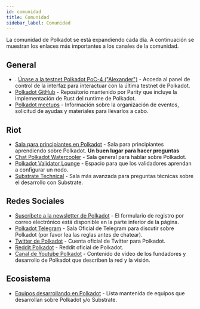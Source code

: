 ```yaml
---
id: comunidad
title: Comunidad
sidebar_label: Comunidad
---
```


La comunidad de Polkadot se está expandiendo cada día. A continuación se muestran los enlaces más importantes a los canales de la comunidad.

## General

- . [Únase a la testnet Polkadot PoC-4 ("Alexander")](https://polkadot.js.org/apps/#/explorer) - Acceda al panel de control de la interfaz para interactuar con la última testnet de Polkadot.
- [Polkadot GitHub](https://github.com/paritytech/polkadot/) - Repositorio mantenido por Parity que incluye la implementación de Rust del runtime de Polkadot.
- [Polkadot meetups](https://github.com/w3f/Web3-collaboration/blob/master/meetups.md) - Información sobre la organización de eventos, solicitud de ayudas y materiales para llevarlos a cabo.

## Riot

- [Sala para principiantes en Polkadot](https://riot.im/app/#/room/#polkadotnoobs:matrix.org) - Sala para principiantes aprendiendo sobre Polkadot. **Un buen lugar para hacer preguntas**
- [Chat Polkadot Watercooler](https://riot.im/app/#/room/#polkadot-watercooler:matrix.org) - Sala general para hablar sobre Polkadot.
- [Polkadot Validator Lounge](https://riot.im/app/#/room/#polkadot-validator-lounge:matrix.org) - Espacio para que los validadores aprendan a configurar un nodo.
- [Substrate Technical](https://riot.im/app/#/room/#substrate-technical:matrix.org) - Sala más avanzada para preguntas técnicas sobre el desarrollo con Substrate.

## Redes Sociales

- [Suscríbete a la newsletter de Polkadot](https://polkadot.network/#roadmap) - El formulario de registro por correo electrónico está disponible en la parte inferior de la página.
- [Polkadot Telegram](https://t.me/polkadotofficial) - Sala Oficial de Telegram para discutir sobre Polkadot (por favor lea las reglas antes de chatear).
- [Twitter de Polkadot](https://twitter.com/polkadotnetwork) - Cuenta oficial de Twitter para Polkadot.
- [Reddit Polkadot](https://www.reddit.com/r/dot/) - Reddit oficial de Polkadot.
- [Canal de Youtube Polkadot](https://www.youtube.com/channel/UCB7PbjuZLEba_znc7mEGNgw) - Contenido de vídeo de los fundadores y desarrollo de Polkadot que describen la red y la visión.

## Ecosistema

- [Equipos desarrollando en Polkadot](https://forum.web3.foundation/t/teams-building-on-polkadot/67) - Lista mantenida de equipos que desarrollan sobre Polkadot y/o Substrate.
